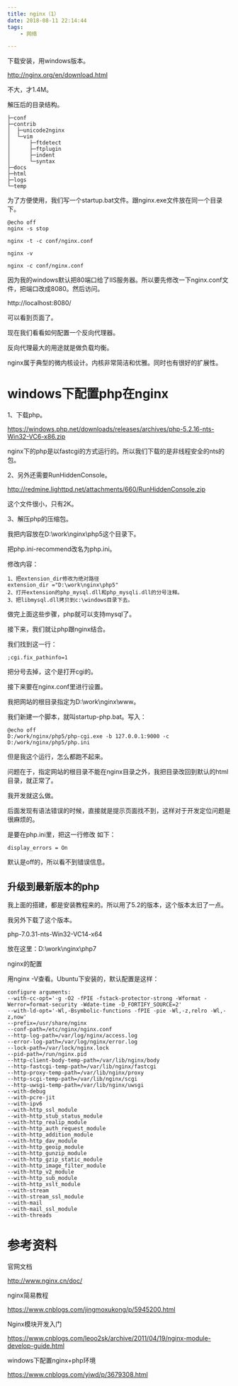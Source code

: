 ```yaml
---
title: nginx（1）
date: 2018-08-11 22:14:44
tags:
	- 网络

---
```




下载安装，用windows版本。

http://nginx.org/en/download.html

不大，才1.4M。

解压后的目录结构。

```
├─conf
├─contrib
│  ├─unicode2nginx
│  └─vim
│      ├─ftdetect
│      ├─ftplugin
│      ├─indent
│      └─syntax
├─docs
├─html
├─logs
└─temp
```

为了方便使用，我们写一个startup.bat文件。跟nginx.exe文件放在同一个目录下。

```
@echo off
nginx -s stop

nginx -t -c conf/nginx.conf

nginx -v

nginx -c conf/nginx.conf
```

因为我的windows默认把80端口给了IIS服务器。所以要先修改一下nginx.conf文件，把端口改成8080。然后访问。

http://localhost:8080/

可以看到页面了。

现在我们看看如何配置一个反向代理器。



反向代理最大的用途就是做负载均衡。



nginx属于典型的微内核设计。内核非常简洁和优雅。同时也有很好的扩展性。



# windows下配置php在nginx

1、下载php。

https://windows.php.net/downloads/releases/archives/php-5.2.16-nts-Win32-VC6-x86.zip

nginx下的php是以fastcgi的方式运行的。所以我们下载的是非线程安全的nts的包。

2、另外还需要RunHiddenConsole。

http://redmine.lighttpd.net/attachments/660/RunHiddenConsole.zip

这个文件很小，只有2K。

3、解压php的压缩包。

我把内容放在D:\work\nginx\php5这个目录下。

把php.ini-recommend改名为php.ini。

修改内容：

```
1、把extension_dir修改为绝对路径
extension_dir ="D:\work\nginx\php5"
2、打开extension的php_mysql.dll和php_mysqli.dll的分号注释。
3、把libmysql.dll拷贝到c:\windows目录下去。
```

做完上面这些步骤，php就可以支持mysql了。

接下来，我们就让php跟nginx结合。

我们找到这一行：

```
;cgi.fix_pathinfo=1
```

把分号去掉，这个是打开cgi的。

接下来要在nginx.conf里进行设置。

我把网站的根目录指定为D:\work\nginx\www。

我们新建一个脚本，就叫startup-php.bat。写入：

```
@echo off
D:/work/nginx/php5/php-cgi.exe -b 127.0.0.1:9000 -c D:/work/nginx/php5/php.ini
```

但是我这个运行，怎么都跑不起来。

问题在于，指定网站的根目录不能在nginx目录之外，我把目录改回到默认的html目录，就正常了。

我开发就这么做。



后面发现有语法错误的时候，直接就是提示页面找不到，这样对于开发定位问题是很麻烦的。

是要在php.ini里，把这一行修改 如下：

```
display_errors = On
```

默认是off的，所以看不到错误信息。

## 升级到最新版本的php

我上面的搭建，都是安装教程来的。所以用了5.2的版本，这个版本太旧了一点。

我另外下载了这个版本。

php-7.0.31-nts-Win32-VC14-x64

放在这里：D:\work\nginx\php7



nginx的配置

用nginx -V查看。Ubuntu下安装的，默认配置是这样：

````
configure arguments: 
--with-cc-opt='-g -O2 -fPIE -fstack-protector-strong -Wformat -Werror=format-security -Wdate-time -D_FORTIFY_SOURCE=2' 
--with-ld-opt='-Wl,-Bsymbolic-functions -fPIE -pie -Wl,-z,relro -Wl,-z,now' 
--prefix=/usr/share/nginx 
--conf-path=/etc/nginx/nginx.conf 
--http-log-path=/var/log/nginx/access.log 
--error-log-path=/var/log/nginx/error.log 
--lock-path=/var/lock/nginx.lock 
--pid-path=/run/nginx.pid 
--http-client-body-temp-path=/var/lib/nginx/body 
--http-fastcgi-temp-path=/var/lib/nginx/fastcgi 
--http-proxy-temp-path=/var/lib/nginx/proxy 
--http-scgi-temp-path=/var/lib/nginx/scgi 
--http-uwsgi-temp-path=/var/lib/nginx/uwsgi 
--with-debug 
--with-pcre-jit 
--with-ipv6 
--with-http_ssl_module 
--with-http_stub_status_module 
--with-http_realip_module 
--with-http_auth_request_module 
--with-http_addition_module 
--with-http_dav_module 
--with-http_geoip_module 
--with-http_gunzip_module 
--with-http_gzip_static_module 
--with-http_image_filter_module 
--with-http_v2_module 
--with-http_sub_module 
--with-http_xslt_module 
--with-stream 
--with-stream_ssl_module
--with-mail 
--with-mail_ssl_module 
--with-threads

````



# 参考资料

官网文档

http://www.nginx.cn/doc/

nginx简易教程

https://www.cnblogs.com/jingmoxukong/p/5945200.html

Nginx模块开发入门

https://www.cnblogs.com/leoo2sk/archive/2011/04/19/nginx-module-develop-guide.html

windows下配置nginx+php环境

https://www.cnblogs.com/yiwd/p/3679308.html